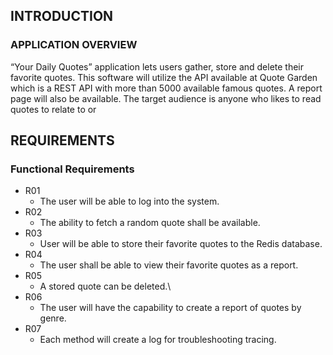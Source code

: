 

## INTRODUCTION
### APPLICATION OVERVIEW
“Your Daily Quotes” application lets users gather, store and delete their favorite quotes. This software will utilize the API available at Quote Garden which is a REST API with more than 5000 available famous quotes. A report page will also be available. The target audience is anyone who likes to read quotes to relate to or
## REQUIREMENTS
### Functional Requirements
* R01
  * The user will be able to log into the system.
* R02
  * The ability to fetch a random quote shall be available.
* R03
  * User will be able to store their favorite quotes to the Redis database.
* R04
  * The user shall be able to view their favorite quotes as a report.
* R05
  * A stored quote can be deleted.\
* R06
  * The user will have the capability to create a report of quotes by genre.
* R07
  * Each method will create a log for troubleshooting tracing.

